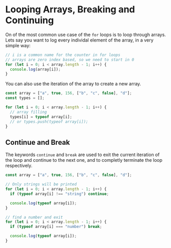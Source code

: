 # Looping Arrays, Breaking and Continuing

On of the most common use case of the `for` loops is to loop through arrays.
Lets say you want to log every individal element of the array, in a very simple way:

```javascript
// i is a common name for the counter in for loops
// arrays are zero index based, so we need to start in 0
for (let i = 0; i < array.length - 1; i++) {
  console.log(array[i]);
}
```

You can also use the iteration of the array to create a new array.

```javascript
const array = ["a", true, 156, ["b", "c", false], "d"];
const types = [];

for (let i = 0; i < array.length - 1; i++) {
  // array filling
  types[i] = typeof array[i];
  // or types.push(typeof array[i]);
}
```

## Continue and Break

The keywords `continue` and `break` are used to exit the current iteration of the loop and continue to the next one, and to completly terminate the loop respectively.

```javascript
const array = ["a", true, 156, ["b", "c", false], "d"];

// Only strings will be printed
for (let i = 0; i < array.length - 1; i++) {
  if (typeof array[i] !== "string") continue;

  console.log(typeof array[i]);
}

// find a number and exit
for (let i = 0; i < array.length - 1; i++) {
  if (typeof array[i] === "number") break;

  console.log(typeof array[i]);
}
```
